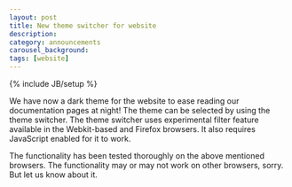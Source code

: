 ```yaml
---
layout: post
title: New theme switcher for website
description:
category: announcements
carousel_background:
tags: [website]
---
```

{% include JB/setup %}

We have now a dark theme for the website to ease reading our documentation pages at night! The theme can be selected by using the theme switcher. The theme switcher uses experimental filter feature available in the Webkit-based and Firefox browsers. It also requires JavaScript enabled for it to work.

The functionality has been tested thoroughly on the above mentioned browsers. The functionality may or may not work on other browsers, sorry. But let us know about it.
